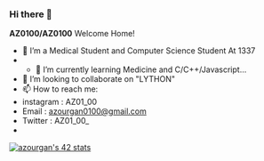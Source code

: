 ### Hi there 👋


**AZ0100/AZ0100** Welcome Home!

- 🔭 I’m a Medical Student and Computer Science Student At 1337
- - 🌱 I’m currently learning Medicine and C/C++/Javascript... 
- 👯 I’m looking to collaborate on "LYTHON"
- 📫 How to reach me:
- instagram : AZ01_00
- Email : azourgan0100@gmail.com
- Twitter : AZ01_00_
- 
[![azourgan's 42 stats](https://badge.mediaplus.ma/greenbinary/azourgan)](https://github.com/oakoudad/badge42)
